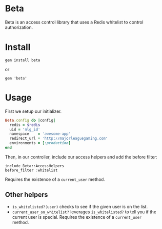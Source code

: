 # Beta

Beta is an access control library that uses a Redis whitelist to control authorization.

# Install

`gem install beta`

or

`gem 'beta'`

# Usage

First we setup our initializer.

``` ruby
Beta.config do |config|
  redis = $redis
  uid = 'mlg_id'
  namespace    = 'awesome-app'
  redirect_url = 'http://majorleaguegaming.com'
  environments = [:production]
end
```

Then, in our controller, include our access helpers and add the before filter:

```
include Beta::AccessHelpers
before_filter :whitelist

```

Requires the existence of a `current_user` method.

## Other helpers

* `is_whitelisted?(user)` checks to see if the given user is on the list.
* `current_user_on_whitelist?` leverages `is_whitelisted?` to tell you if the current user is special. Requires the existence of a `current_user` method.